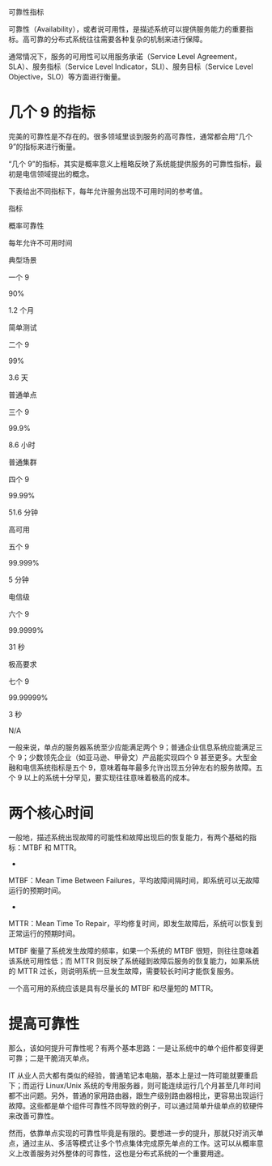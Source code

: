 可靠性指标



可靠性（Availability），或者说可用性，是描述系统可以提供服务能力的重要指标。高可靠的分布式系统往往需要各种复杂的机制来进行保障。

通常情况下，服务的可用性可以用服务承诺（Service Level Agreement，SLA）、服务指标（Service Level Indicator，SLI）、服务目标（Service Level Objective，SLO）等方面进行衡量。

# 几个 9 的指标

完美的可靠性是不存在的。很多领域里谈到服务的高可靠性，通常都会用“几个 9”的指标来进行衡量。

“几个 9”的指标，其实是概率意义上粗略反映了系统能提供服务的可靠性指标，最初是电信领域提出的概念。

下表给出不同指标下，每年允许服务出现不可用时间的参考值。

指标

概率可靠性

每年允许不可用时间

典型场景

一个 9

90%

1.2 个月

简单测试

二个 9

99%

3.6 天

普通单点

三个 9

99.9%

8.6 小时

普通集群

四个 9

99.99%

51.6 分钟

高可用

五个 9

99.999%

5 分钟

电信级

六个 9

99.9999%

31 秒

极高要求

七个 9

99.99999%

3 秒

N/A

一般来说，单点的服务器系统至少应能满足两个 9；普通企业信息系统应能满足三个 9；少数领先企业（如亚马逊、甲骨文）产品能实现四个 9 甚至更多。大型金融和电信系统指标是五个 9，意味着每年最多允许出现五分钟左右的服务故障。五个 9 以上的系统十分罕见，要实现往往意味着极高的成本。

# 两个核心时间

一般地，描述系统出现故障的可能性和故障出现后的恢复能力，有两个基础的指标：MTBF 和 MTTR。

- 

  MTBF：Mean Time Between Failures，平均故障间隔时间，即系统可以无故障运行的预期时间。

- 

  MTTR：Mean Time To Repair，平均修复时间，即发生故障后，系统可以恢复到正常运行的预期时间。

MTBF 衡量了系统发生故障的频率，如果一个系统的 MTBF 很短，则往往意味着该系统可用性低；而 MTTR 则反映了系统碰到故障后服务的恢复能力，如果系统的 MTTR 过长，则说明系统一旦发生故障，需要较长时间才能恢复服务。

一个高可用的系统应该是具有尽量长的 MTBF 和尽量短的 MTTR。

# 提高可靠性

那么，该如何提升可靠性呢？有两个基本思路：一是让系统中的单个组件都变得更可靠；二是干脆消灭单点。

IT 从业人员大都有类似的经验，普通笔记本电脑，基本上是过一阵可能就要重启下；而运行 Linux/Unix 系统的专用服务器，则可能连续运行几个月甚至几年时间都不出问题。另外，普通的家用路由器，跟生产级别路由器相比，更容易出现运行故障。这些都是单个组件可靠性不同导致的例子，可以通过简单升级单点的软硬件来改善可靠性。

然而，依靠单点实现的可靠性毕竟是有限的。要想进一步的提升，那就只好消灭单点，通过主从、多活等模式让多个节点集体完成原先单点的工作。这可以从概率意义上改善服务对外整体的可靠性，这也是分布式系统的一个重要用途。
